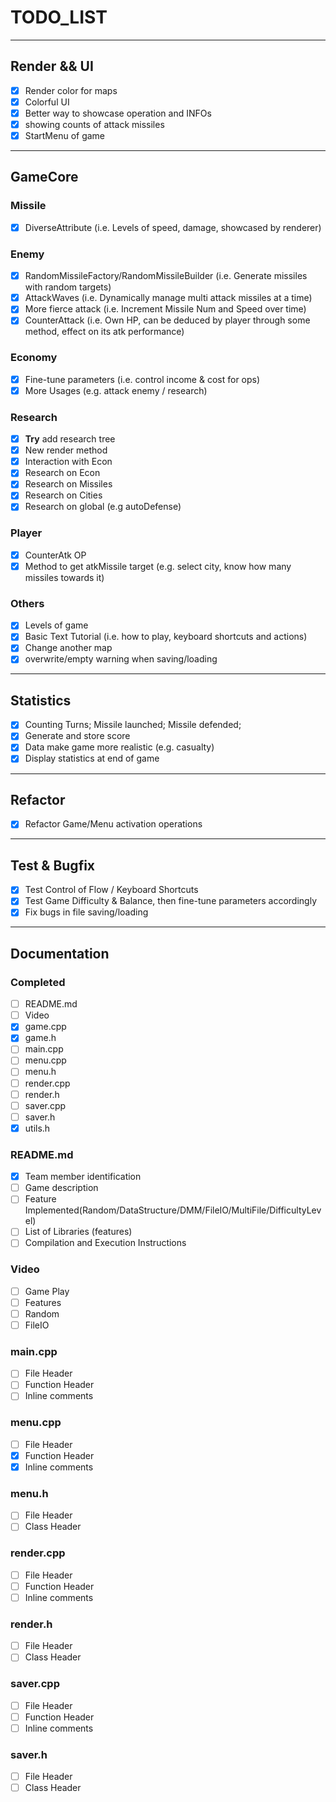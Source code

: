 # TODO_LIST

---

## Render && UI

- [x] Render color for maps
- [x] Colorful UI
- [x] Better way to showcase operation and INFOs
- [x] showing counts of attack missiles
- [x] StartMenu of game

---

## GameCore

### Missile

- [x] DiverseAttribute (i.e. Levels of speed, damage, showcased by renderer)

### Enemy

- [x] RandomMissileFactory/RandomMissileBuilder (i.e. Generate missiles with random targets)
- [x] AttackWaves (i.e. Dynamically manage multi attack missiles at a time)
- [x] More fierce attack (i.e. Increment Missile Num and Speed over time)
- [x] CounterAttack (i.e. Own HP, can be deduced by player through some method, effect on its atk performance)

### Economy

- [x] Fine-tune parameters (i.e. control income & cost for ops)
- [x] More Usages (e.g. attack enemy / research)

### Research

- [x] **Try** add research tree
- [x] New render method
- [x] Interaction with Econ
- [x] Research on Econ
- [x] Research on Missiles
- [x] Research on Cities
- [x] Research on global (e.g autoDefense)

### Player

- [x] CounterAtk OP
- [x] Method to get atkMissile target (e.g. select city, know how many missiles towards it)

### Others

- [x] Levels of game
- [x] Basic Text Tutorial (i.e. how to play, keyboard shortcuts and actions)
- [x] Change another map
- [x] overwrite/empty warning when saving/loading

---

## Statistics

- [x] Counting Turns; Missile launched; Missile defended;
- [x] Generate and store score
- [x] Data make game more realistic (e.g. casualty)
- [x] Display statistics at end of game

---

## Refactor

- [x] Refactor Game/Menu activation operations

---

## Test & Bugfix

- [x] Test Control of Flow / Keyboard Shortcuts
- [x] Test Game Difficulty & Balance, then fine-tune parameters accordingly
- [x] Fix bugs in file saving/loading

---

## Documentation

### Completed

- [ ] README.md
- [ ] Video
- [x] game.cpp
- [x] game.h
- [ ] main.cpp
- [ ] menu.cpp
- [ ] menu.h
- [ ] render.cpp
- [ ] render.h
- [ ] saver.cpp
- [ ] saver.h
- [x] utils.h

### README.md

- [x] Team member identification
- [ ] Game description
- [ ] Feature Implemented(Random/DataStructure/DMM/FileIO/MultiFile/DifficultyLevel)
- [ ] List of Libraries (features)
- [ ] Compilation and Execution Instructions

### Video

- [ ] Game Play
- [ ] Features
- [ ] Random
- [ ] FileIO

### main.cpp

- [ ] File Header
- [ ] Function Header
- [ ] Inline comments

### menu.cpp

- [ ] File Header
- [x] Function Header
- [x] Inline comments

### menu.h

- [ ] File Header
- [ ] Class Header

### render.cpp

- [ ] File Header
- [ ] Function Header
- [ ] Inline comments

### render.h

- [ ] File Header
- [ ] Class Header

### saver.cpp

- [ ] File Header
- [ ] Function Header
- [ ] Inline comments

### saver.h

- [ ] File Header
- [ ] Class Header
